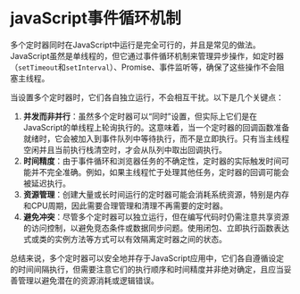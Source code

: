 # javaScript事件循环机制

多个定时器同时在JavaScript中运行是完全可行的，并且是常见的做法。JavaScript虽然是单线程的，但它通过事件循环机制来管理异步操作，如定时器（`setTimeout`和`setInterval`）、Promise、事件监听等，确保了这些操作不会阻塞主线程。

当设置多个定时器时，它们各自独立运行，不会相互干扰。以下是几个关键点：

1. **并发而非并行**：虽然多个定时器可以“同时”设置，但实际上它们是在JavaScript的单线程上轮询执行的。这意味着，当一个定时器的回调函数准备就绪时，它会被加入到事件队列中等待执行，而不是立即执行。只有当主线程空闲并且当前执行栈清空时，才会从队列中取出回调执行。
2. **时间精度**：由于事件循环和浏览器任务的不确定性，定时器的实际触发时间可能并不完全准确。例如，如果主线程忙于处理其他任务，定时器的回调可能会被延迟执行。
3. **资源管理**：创建大量或长时间运行的定时器可能会消耗系统资源，特别是内存和CPU周期，因此需要合理管理和清理不再需要的定时器。
4. **避免冲突**：尽管多个定时器可以独立运行，但在编写代码时仍需注意共享资源的访问控制，以避免竞态条件或数据同步问题。使用闭包、立即执行函数表达式或类的实例方法等方式可以有效隔离定时器之间的状态。

总结来说，多个定时器可以安全地并存于JavaScript应用中，它们各自遵循设定的时间间隔执行，但需要注意它们的执行顺序和时间精度并非绝对确定，且应当妥善管理以避免潜在的资源消耗或逻辑错误。